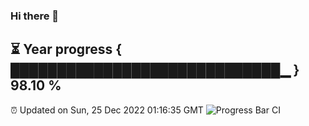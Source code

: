 ### Hi there 👋
⏳ Year progress { █████████████████████████████▁ } 98.10 %
---
⏰ Updated on Sun, 25 Dec 2022 01:16:35 GMT
![Progress Bar CI](https://github.com/liununu/liununu/workflows/Progress%20Bar%20CI/badge.svg)
